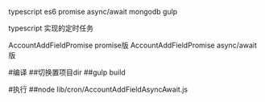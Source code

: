 typescript
es6
promise
async/await
mongodb
gulp

typescript 实现的定时任务

AccountAddFieldPromise promise版
AccountAddFieldPromise async/await版

#编译
##切换置项目dir
##gulp build


#执行
##node lib/cron/AccountAddFieldAsyncAwait.js